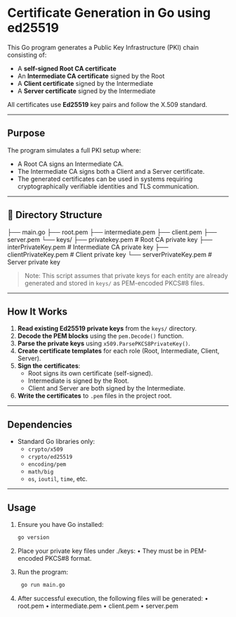 # Certificate Generation in Go using ed25519

This Go program generates a Public Key Infrastructure (PKI) chain consisting of:

- A **self-signed Root CA certificate**
- An **Intermediate CA certificate** signed by the Root
- A **Client certificate** signed by the Intermediate
- A **Server certificate** signed by the Intermediate

All certificates use **Ed25519** key pairs and follow the X.509 standard.

---

## Purpose

The program simulates a full PKI setup where:
- A Root CA signs an Intermediate CA.
- The Intermediate CA signs both a Client and a Server certificate.
- The generated certificates can be used in systems requiring cryptographically verifiable identities and TLS communication.

---

## 📁 Directory Structure
├── main.go
├── root.pem
├── intermediate.pem
├── client.pem
├── server.pem
└── keys/
├── privatekey.pem            # Root CA private key
├── interPrivateKey.pem       # Intermediate CA private key
├── clientPrivateKey.pem      # Client private key
└── serverPrivateKey.pem      # Server private key

>  Note: This script assumes that private keys for each entity are already generated and stored in `keys/` as PEM-encoded PKCS#8 files.

---

##  How It Works

1. **Read existing Ed25519 private keys** from the `keys/` directory.
2. **Decode the PEM blocks** using the `pem.Decode()` function.
3. **Parse the private keys** using `x509.ParsePKCS8PrivateKey()`.
4. **Create certificate templates** for each role (Root, Intermediate, Client, Server).
5. **Sign the certificates**:
   - Root signs its own certificate (self-signed).
   - Intermediate is signed by the Root.
   - Client and Server are both signed by the Intermediate.
6. **Write the certificates** to `.pem` files in the project root.

---

##  Dependencies

- Standard Go libraries only:
  - `crypto/x509`
  - `crypto/ed25519`
  - `encoding/pem`
  - `math/big`
  - `os`, `ioutil`, `time`, etc.

---

##  Usage

1. Ensure you have Go installed:  
   ```bash
   go version
   ```
2.	Place your private key files under ./keys:
	•	They must be in PEM-encoded PKCS#8 format.
3.	Run the program:
    ```bash
     go run main.go
    ```
    
4.	After successful execution, the following files will be generated:
  •	root.pem
  •	intermediate.pem
  •	client.pem
  •	server.pem
